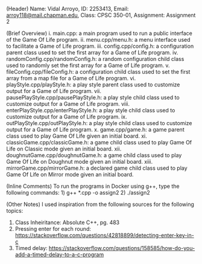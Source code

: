 (Header) Name: Vidal Arroyo, ID: 2253413, Email: arroy118@mail.chapman.edu, Class: CPSC 350-01, Assignment: Assignment 2

(Brief Overview)
i. main.cpp: a main program used to run a public interface of the Game Of Life program.
ii. menu.cpp/menu.h: a menu interface used to facilitate a Game of Life program.
iii. config.cpp/config.h: a configuration parent class used to set the first array for a Game of Life program.
iv. randomConfig.cpp/randomConfig.h: a random configuration child class used to randomly set the first array for a Game of Life program.
v. fileConfig.cpp/fileConfig.h: a configuration child class used to set the first array from a map file for a Game of Life program.
vi. playStyle.cpp/playStyle.h: a play style parent class used to customize output for a Game of Life program.
vii. pausePlayStyle.cpp/pausePlayStyle.h: a play style child class used to customize output for a Game of Life program.
viii. enterPlayStyle.cpp/enterPlayStyle.h: a play style child class used to customize output for a Game of Life program.
ix. outPlayStyle.cpp/outPlayStyle.h: a play style child class used to customize output for a Game of Life program.
x. game.cpp/game.h: a game parent class used to play Game Of Life given an initial board.
xi. classicGame.cpp/classicGame.h: a game child class used to play Game Of Life on Classic mode given an initial board.
xii. doughnutGame.cpp/doughnutGame.h: a game child class used to play Game Of Life on Doughnut mode given an initial board.
xiii. mirrorGame.cpp/mirrorGame.h: a declared game child class used to play Game Of Life on Mirror mode given an initial board.

(Inline Comments) To run the programs in Docker using g++, type the following commands: 1) g++ *.cpp -o assign2 2) ./assign2

(Other Notes) I used inspiration from the following sources for the following topics:
1) Class Inheiritance: Absolute C++, pg. 483
2) Pressing enter for each round: https://stackoverflow.com/questions/42818899/detecting-enter-key-in-c
3) Timed delay: https://stackoverflow.com/questions/158585/how-do-you-add-a-timed-delay-to-a-c-program
